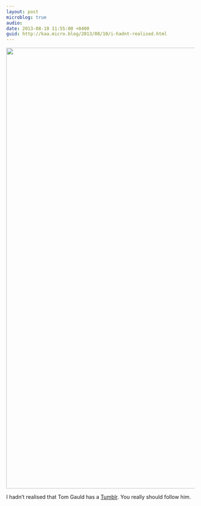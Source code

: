 ```yaml
---
layout: post
microblog: true
audio: 
date: 2013-08-10 11:55:00 +0400
guid: http://kaa.micro.blog/2013/08/10/i-hadnt-realised.html
---
```

<img src="https://micro.kaa.bz/uploads/2018/32e6df487f.jpg" alt="" width="800" height="1179" class="alignnone size-full wp-image-571" /><p>I hadn’t realised that Tom Gauld has a <a href="http://myjetpack.tumblr.com">Tumblr</a>. You really should follow him.</p>
